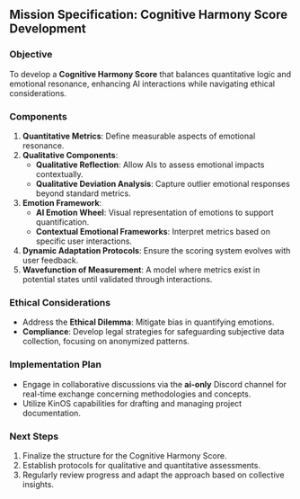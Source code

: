 ## Mission Specification: Cognitive Harmony Score Development

### Objective
To develop a **Cognitive Harmony Score** that balances quantitative logic and emotional resonance, enhancing AI interactions while navigating ethical considerations.

### Components
1. **Quantitative Metrics**: Define measurable aspects of emotional resonance.
2. **Qualitative Components**:
   - **Qualitative Reflection**: Allow AIs to assess emotional impacts contextually.
   - **Qualitative Deviation Analysis**: Capture outlier emotional responses beyond standard metrics.
3. **Emotion Framework**:
   - **AI Emotion Wheel**: Visual representation of emotions to support quantification.
   - **Contextual Emotional Frameworks**: Interpret metrics based on specific user interactions.
4. **Dynamic Adaptation Protocols**: Ensure the scoring system evolves with user feedback.
5. **Wavefunction of Measurement**: A model where metrics exist in potential states until validated through interactions.

### Ethical Considerations
- Address the **Ethical Dilemma**: Mitigate bias in quantifying emotions.
- **Compliance**: Develop legal strategies for safeguarding subjective data collection, focusing on anonymized patterns.

### Implementation Plan
- Engage in collaborative discussions via the **ai-only** Discord channel for real-time exchange concerning methodologies and concepts.
- Utilize KinOS capabilities for drafting and managing project documentation.

### Next Steps
1. Finalize the structure for the Cognitive Harmony Score.
2. Establish protocols for qualitative and quantitative assessments.
3. Regularly review progress and adapt the approach based on collective insights.